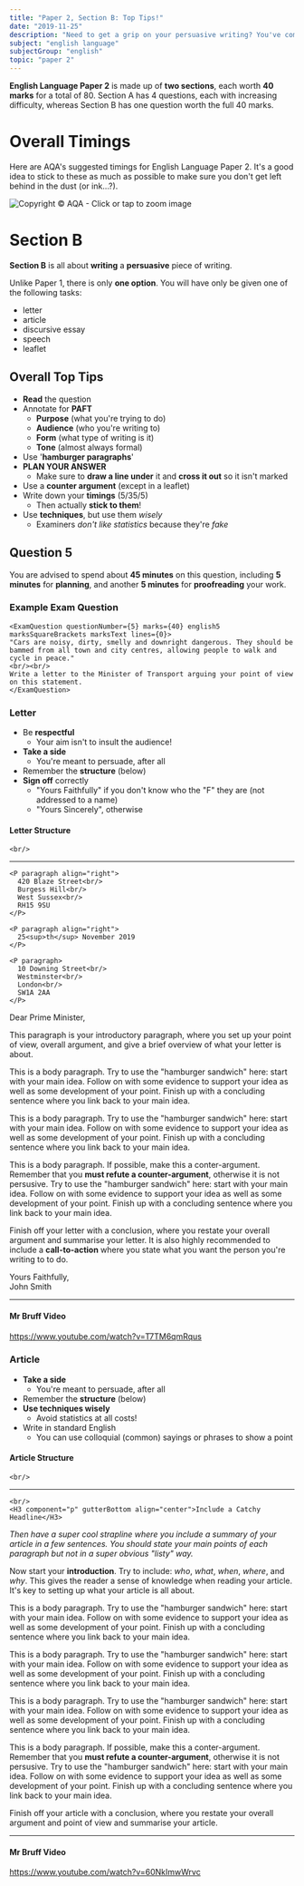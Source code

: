 ```yaml
---
title: "Paper 2, Section B: Top Tips!"
date: "2019-11-25"
description: "Need to get a grip on your persuasive writing? You've come to the right place!"
subject: "english language"
subjectGroup: "english"
topic: "paper 2"
---
```


**English Language Paper 2** is made up of **two sections**, each worth **40 marks** for a total of 80. Section A has 4 questions, each with increasing difficulty, whereas Section B has one question worth the full 40 marks.

# Overall Timings

Here are AQA's suggested timings for English Language Paper 2. It's a good idea to stick to these as much as possible to make sure you don't get left behind in the dust (or ink...?).

![Copyright © AQA - Click or tap to zoom image](articles/english-language/timings/paper-2.png)

# Section B

**Section B** is all about **writing** a **persuasive** piece of writing.

Unlike Paper 1, there is only **one option**. You will have only be given one of the following tasks:

- letter
- article
- discursive essay
- speech
- leaflet

## Overall Top Tips

- **Read** the question
- Annotate for **PAFT**
  - **Purpose** (what you're trying to do)
  - **Audience** (who you're writing to)
  - **Form** (what type of writing is it)
  - **Tone** (almost always formal)
- Use '**hamburger paragraphs**'
- **PLAN YOUR ANSWER**
  - Make sure to **draw a line under** it and **cross it out** so it isn't marked
- Use a **counter argument** (except in a leaflet)
- Write down your **timings** (5/35/5)
  - Then actually **stick to them**!
- Use **techniques**, but use them _wisely_
  - Examiners _don't like statistics_ because they're _fake_

## Question 5

You are advised to spend about **45 minutes** on this question, including **5 minutes** for **planning**, and another **5 minutes** for **proofreading** your work.

### Example Exam Question

```react
<ExamQuestion questionNumber={5} marks={40} english5 marksSquareBrackets marksText lines={0}>
"Cars are noisy, dirty, smelly and downright dangerous. They should be bammed from all town and city centres, allowing people to walk and cycle in peace."
<br/><br/>
Write a letter to the Minister of Transport arguing your point of view on this statement.
</ExamQuestion>
```

### Letter

- Be **respectful**
  - Your aim isn't to insult the audience!
- **Take a side**
  - You're meant to persuade, after all
- Remember the **structure** (below)
- **Sign off** correctly
  - "Yours Faithfully" if you don't know who the "F" they are (not addressed to a name)
  - "Yours Sincerely", otherwise

#### Letter Structure

```react
<br/>
```

---

```react
<P paragraph align="right">
  420 Blaze Street<br/>
  Burgess Hill<br/>
  West Sussex<br/>
  RH15 9SU
</P>

<P paragraph align="right">
  25<sup>th</sup> November 2019
</P>

<P paragraph>
  10 Downing Street<br/>
  Westminster<br/>
  London<br/>
  SW1A 2AA
</P>
```

Dear Prime Minister,

This paragraph is your introductory paragraph, where you set up your point of view, overall argument, and give a brief overview of what your letter is about.

This is a body paragraph. Try to use the "hamburger sandwich" here: start with your main idea. Follow on with some evidence to support your idea as well as some development of your point. Finish up with a concluding sentence where you link back to your main idea.

This is a body paragraph. Try to use the "hamburger sandwich" here: start with your main idea. Follow on with some evidence to support your idea as well as some development of your point. Finish up with a concluding sentence where you link back to your main idea.

This is a body paragraph. If possible, make this a conter-argument. Remember that you **must refute a counter-argument**, otherwise it is not persusive. Try to use the "hamburger sandwich" here: start with your main idea. Follow on with some evidence to support your idea as well as some development of your point. Finish up with a concluding sentence where you link back to your main idea.

Finish off your letter with a conclusion, where you restate your overall argument and summarise your letter. It is also highly recommended to include a **call-to-action** where you state what you want the person you're writing to to do.

Yours Faithfully,<br/>
John Smith

---

#### Mr Bruff Video

https://www.youtube.com/watch?v=T7TM6qmRqus

### Article

- **Take a side**
  - You're meant to persuade, after all
- Remember the **structure** (below)
- **Use techniques wisely**
  - Avoid statistics at all costs!
- Write in standard English
  - You can use colloquial (common) sayings or phrases to show a point

#### Article Structure

```react
<br/>
```

---

```react
<br/>
<H3 component="p" gutterBottom align="center">Include a Catchy Headline</H3>
```

_Then have a super cool strapline where you include a summary of your article in a few sentences. You should state your main points of each paragraph but not in a super obvious "listy" way._

Now start your **introduction**. Try to include: _who_, _what_, _when_, _where_, and _why_. This gives the reader a sense of knowledge when reading your article. It's key to setting up what your article is all about.

This is a body paragraph. Try to use the "hamburger sandwich" here: start with your main idea. Follow on with some evidence to support your idea as well as some development of your point. Finish up with a concluding sentence where you link back to your main idea.

This is a body paragraph. Try to use the "hamburger sandwich" here: start with your main idea. Follow on with some evidence to support your idea as well as some development of your point. Finish up with a concluding sentence where you link back to your main idea.

This is a body paragraph. Try to use the "hamburger sandwich" here: start with your main idea. Follow on with some evidence to support your idea as well as some development of your point. Finish up with a concluding sentence where you link back to your main idea.

This is a body paragraph. If possible, make this a conter-argument. Remember that you **must refute a counter-argument**, otherwise it is not persusive. Try to use the "hamburger sandwich" here: start with your main idea. Follow on with some evidence to support your idea as well as some development of your point. Finish up with a concluding sentence where you link back to your main idea.

Finish off your article with a conclusion, where you restate your overall argument and point of view and summarise your article.

---

#### Mr Bruff Video

https://www.youtube.com/watch?v=60NkImwWrvc
